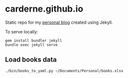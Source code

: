 # carderne.github.io

Static repo for my [personal blog](https://rdrn.me/) created using Jekyll.

To serve locally:
```
gem install bundler jekyll
bundle exec jekyll serve
```

## Load books data
```bash
./bin/books_to_yaml.py ~/Documents/Personal/books.xlsx
```
